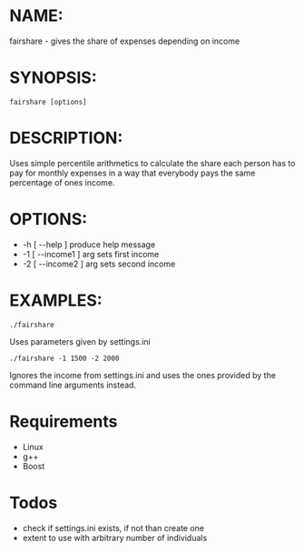 NAME:
=====
fairshare - gives the share of expenses depending on income

SYNOPSIS:
========
`fairshare [options]`

DESCRIPTION:
============
Uses simple percentile arithmetics to calculate the share each 
person has to pay for monthly expenses in a way that everybody 
pays the same percentage of ones income.

OPTIONS:
========
* -h [ --help ]         produce help message
* -1 [ --income1 ] arg  sets first income
* -2 [ --income2 ] arg  sets second income


EXAMPLES:
=========
`./fairshare`

 Uses parameters given by settings.ini


`./fairshare -1 1500 -2 2000`

Ignores the income from  settings.ini and uses
the ones provided by the command line arguments 
instead.

Requirements
============
* Linux
* g++
* Boost

Todos
=====
* check if settings.ini exists, if not than create one
* extent to use with arbitrary number of individuals
